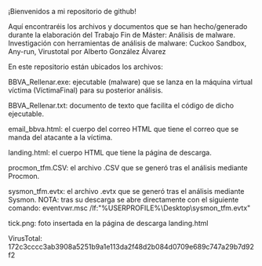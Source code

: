 ¡Bienvenidos a mi repositorio de github!

Aquí encontraréis los archivos y documentos que se han hecho/generado durante la elaboración del Trabajo Fin de Máster: Análisis de malware. Investigación con herramientas de análisis de malware: Cuckoo Sandbox, Any-run, Virustotal por Alberto González Álvarez

En este repositorio están ubicados los archivos:

BBVA_Rellenar.exe: ejecutable (malware) que se lanza en la máquina virtual víctima (VíctimaFinal) para su posterior análisis.

BBVA_Rellenar.txt: documento de texto que facilita el código de dicho ejecutable.

email_bbva.html: el cuerpo del correo HTML que tiene el correo que se manda del atacante a la víctima.

landing.html: el cuerpo HTML que tiene la página de descarga.

procmon_tfm.CSV: el archivo .CSV que se generó tras el análisis mediante Procmon.

sysmon_tfm.evtx: el archivo .evtx que se generó tras el análisis mediante Sysmon. NOTA: tras su descarga se abre directamente con el siguiente comando: eventvwr.msc /lf:"%USERPROFILE%\Desktop\sysmon_tfm.evtx"

tick.png: foto insertada en la página de descarga landing.html

VirusTotal: 172c3cccc3ab3908a5251b9a1e113da2f48d2b084d0709e689c747a29b7d92f2
